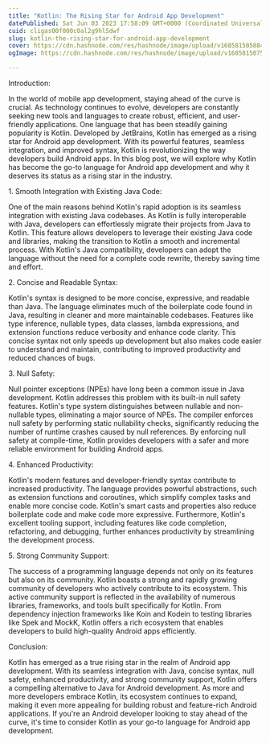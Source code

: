 ```yaml
---
title: "Kotlin: The Rising Star for Android App Development"
datePublished: Sat Jun 03 2023 17:58:09 GMT+0000 (Coordinated Universal Time)
cuid: cligas00f000c0al2g9hl5dwf
slug: kotlin-the-rising-star-for-android-app-development
cover: https://cdn.hashnode.com/res/hashnode/image/upload/v1685815058847/0df55ee6-8b09-4a60-b13b-b16dde003bbd.png
ogImage: https://cdn.hashnode.com/res/hashnode/image/upload/v1685815075801/71542228-9ba8-41a9-b04f-19501fc57d2e.png

---
```


Introduction:

In the world of mobile app development, staying ahead of the curve is crucial. As technology continues to evolve, developers are constantly seeking new tools and languages to create robust, efficient, and user-friendly applications. One language that has been steadily gaining popularity is Kotlin. Developed by JetBrains, Kotlin has emerged as a rising star for Android app development. With its powerful features, seamless integration, and improved syntax, Kotlin is revolutionizing the way developers build Android apps. In this blog post, we will explore why Kotlin has become the go-to language for Android app development and why it deserves its status as a rising star in the industry.

1\. Smooth Integration with Existing Java Code:

One of the main reasons behind Kotlin's rapid adoption is its seamless integration with existing Java codebases. As Kotlin is fully interoperable with Java, developers can effortlessly migrate their projects from Java to Kotlin. This feature allows developers to leverage their existing Java code and libraries, making the transition to Kotlin a smooth and incremental process. With Kotlin's Java compatibility, developers can adopt the language without the need for a complete code rewrite, thereby saving time and effort.

2\. Concise and Readable Syntax:

Kotlin's syntax is designed to be more concise, expressive, and readable than Java. The language eliminates much of the boilerplate code found in Java, resulting in cleaner and more maintainable codebases. Features like type inference, nullable types, data classes, lambda expressions, and extension functions reduce verbosity and enhance code clarity. This concise syntax not only speeds up development but also makes code easier to understand and maintain, contributing to improved productivity and reduced chances of bugs.

3\. Null Safety:

Null pointer exceptions (NPEs) have long been a common issue in Java development. Kotlin addresses this problem with its built-in null safety features. Kotlin's type system distinguishes between nullable and non-nullable types, eliminating a major source of NPEs. The compiler enforces null safety by performing static nullability checks, significantly reducing the number of runtime crashes caused by null references. By enforcing null safety at compile-time, Kotlin provides developers with a safer and more reliable environment for building Android apps.

4\. Enhanced Productivity:

Kotlin's modern features and developer-friendly syntax contribute to increased productivity. The language provides powerful abstractions, such as extension functions and coroutines, which simplify complex tasks and enable more concise code. Kotlin's smart casts and properties also reduce boilerplate code and make code more expressive. Furthermore, Kotlin's excellent tooling support, including features like code completion, refactoring, and debugging, further enhances productivity by streamlining the development process.

5\. Strong Community Support:

The success of a programming language depends not only on its features but also on its community. Kotlin boasts a strong and rapidly growing community of developers who actively contribute to its ecosystem. This active community support is reflected in the availability of numerous libraries, frameworks, and tools built specifically for Kotlin. From dependency injection frameworks like Koin and Kodein to testing libraries like Spek and MockK, Kotlin offers a rich ecosystem that enables developers to build high-quality Android apps efficiently.

Conclusion:

Kotlin has emerged as a true rising star in the realm of Android app development. With its seamless integration with Java, concise syntax, null safety, enhanced productivity, and strong community support, Kotlin offers a compelling alternative to Java for Android development. As more and more developers embrace Kotlin, its ecosystem continues to expand, making it even more appealing for building robust and feature-rich Android applications. If you're an Android developer looking to stay ahead of the curve, it's time to consider Kotlin as your go-to language for Android app development.